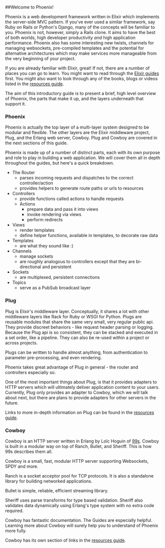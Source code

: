 ##Welcome to Phoenix!

Phoenix is a web development framework written in Elixir which implements the server-side MVC pattern. If you've ever used a similar framework, say Ruby on Rails or Python's Django, many of the concepts will be familiar to you. Phoenix is not, however, simply a Rails clone. It aims to have the best of both worlds, high developer productivity _and_ high application performance. Phoenix also has some interesting new twists, channels for managing websockets, pre-compiled templates and the potential for alternative architectures which may make services more manageable from the very beginning of your project.

If you are already familiar with Elixir, great! If not, there are a number of places you can go to learn. You might want to read through the [Elixir guides](http://elixir-lang.org/getting_started/1.html) first. You might also want to look through any of the books, blogs or videos listed in the [resources guide](/Z_resources.md).

The aim of this introductory guide is to present a brief, high level overview of Phoenix, the parts that make it up, and the layers underneath that support it.

### Phoenix

Phoenix is actually the top layer of a multi-layer system designed to be modular and flexible. The other layers are the Elixir middleware project, Plug, and the Erlang web server, Cowboy. Plug and Cowboy are covered in the next sections of this guide.

Phoenix is made up of a number of distinct parts, each with its own purpose and role to play in building a web application. We will cover them all in depth throughout the guides, but here's a quick breakdown.

- The Router
  - parses incoming requests and dispatches to the correct controller/action
  - provides helpers to generate route paths or urls to resources
- Controllers
  - provide functions called actions to handle requests
  - Actions
    - prepare data and pass it into views
    - invoke rendering via views
    - perform redirects
- Views
  - render templates
  - define helper functions, available in templates, to decorate raw data
- Templates
  - are what they sound like :)
- Channels
  - manage sockets
  - are roughly analogous to controllers except that they are bi-directional and persistent
- Sockets
  - are multiplexed, persistent connections
- Topics
  - serve as a PubSub broadcast layer

### Plug

Plug is Elixir's middleware layer. Conceptually, it shares a lot with other middleware layers like Rack for Ruby or WSGI for Python. Plugs are reusable modules that share the same very small, very regular public api. They provide discreet behaviors - like request header parsing or logging. Because the Plug api is so consistent, they can be stacked and executed in a set order, like a pipeline. They can also be re-used within a project or across projects.

Plugs can be written to handle almost anything, from authentication to parameter pre-processing, and even rendering.

Phoenix takes great advantage of Plug in general - the router and controllers especially so.

One of the most important things about Plug, is that it provides adapters to HTTP servers which will ultimately deliver application content to your users. Currently, Plug only provides an adapter to Cowboy, which we will talk about next, but there are plans to provide adapters for other servers in the future.

Links to more in-depth information on Plug can be found in the [resources guide](/Z_resources.md).

### Cowboy

Cowboy is an HTTP server written in Erlang by Loïc Hoguin of [99s](http://ninenines.eu/). Cowboy is built in a modular way on top of Ranch, Bullet, and Sheriff. This is how 99s describes them all.

Cowboy is a small, fast, modular HTTP server supporting Websockets, SPDY and more.

Ranch is a socket acceptor pool for TCP protocols. It is also a standalone library for building networked applications.

Bullet is simple, reliable, efficient streaming library.

Sheriff uses parse transforms for type based validation. Sheriff also validates data dynamically using Erlang's type system with no extra code required.

Cowboy has fantastic documentation. The Guides are especially helpful. Learning more about Cowboy will surely help you to understand of Phoenix more fully.

Cowboy has its own section of links in the [resources guide](/Z_resources.md).
